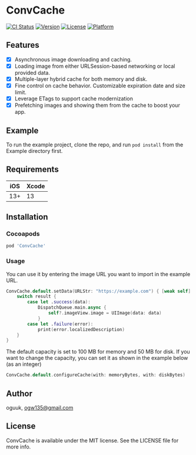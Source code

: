 # ConvCache

[![CI Status](https://img.shields.io/travis/oguuk/ConvCache.svg?style=flat)](https://travis-ci.org/oguuk/ConvCache)
[![Version](https://img.shields.io/cocoapods/v/ConvCache.svg?style=flat)](https://cocoapods.org/pods/ConvCache)
[![License](https://img.shields.io/cocoapods/l/ConvCache.svg?style=flat)](https://cocoapods.org/pods/ConvCache)
[![Platform](https://img.shields.io/cocoapods/p/ConvCache.svg?style=flat)](https://cocoapods.org/pods/ConvCache)

## Features
- [x] Asynchronous image downloading and caching.
- [x] Loading image from either URLSession-based networking or local provided data.
- [x] Multiple-layer hybrid cache for both memory and disk.
- [x] Fine control on cache behavior. Customizable expiration date and size limit.
- [x] Leverage ETags to support cache modernization
- [x] Prefetching images and showing them from the cache to boost your app.

## Example

To run the example project, clone the repo, and run `pod install` from the Example directory first.

## Requirements
|iOS|Xcode|
|---|---|
|13+|13|

## Installation

### Cocoapods
```ruby
pod 'ConvCache'
```
### Usage
You can use it by entering the image URL you want to import in the example URL.
```swift
ConvCache.default.setData(URLStr: "https://example.com") { [weak self] result in
    switch result {
        case let .success(data):
            DispatchQueue.main.async {
                self?.imageView.image = UIImage(data: data)
            }
        case let .failure(error):
            print(error.localizedDescription)
    }
}
```
The default capacity is set to 100 MB for memory and 50 MB for disk. If you want to change the capacity, you can set it as shown in the example below (as an integer)
```swift
ConvCache.default.configureCache(with: memoryBytes, with: diskBytes)
```

## Author
oguuk, ogw135@gmail.com

## License
ConvCache is available under the MIT license. See the LICENSE file for more info.
